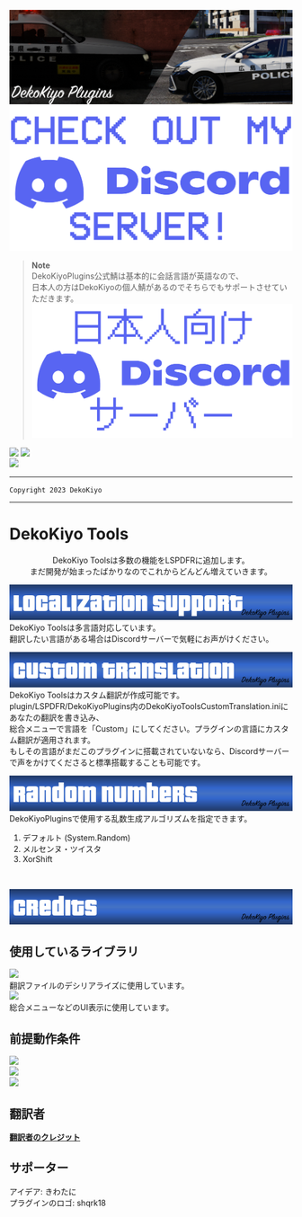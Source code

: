 <p align="center">

[![Primary](./Images/Main.png)](https://www.lcpdfr.com/downloads/gta5mods/scripts/43022-dynamic-lspdfr-add-callouts-and-more/)<br>
[![Discord](./Images/Discord.png)](https://discord.gg/ZxJbeR9Agg)<br>

> **Note**<br>
> DekoKiyoPlugins公式鯖は基本的に会話言語が英語なので、<br>
> 日本人の方はDekoKiyoの個人鯖があるのでそちらでもサポートさせていただきます。<br>
[![JPDiscord](./Images/JPDiscord.png)](https://discord.gg/umjR5nbkh3)<br>

[![](https://img.shields.io/twitter/url?label=DekoKiyomori&style=social&url=https%3A%2F%2Ftwitter.com%2FDekoKiyomori)](https://twitter.com/DekoKiyomori)
[![](https://img.shields.io/badge/DekoKiyoPlugins-%20-ffffff?style=social&logo=github)](https://github.com/Dekokiyo/DekoKiyoPlugins)<br>
[![](https://img.shields.io/badge/Version-0.2.0.0-blue)](https://www.lcpdfr.com/downloads/gta5mods/scripts/43022-dynamic-lspdfr-add-callouts-and-more/)

</p>

---
```
Copyright 2023 DekoKiyo
```
---

# DekoKiyo Tools
<p align="center">
DekoKiyo Toolsは多数の機能をLSPDFRに追加します。<br>
まだ開発が始まったばかりなのでこれからどんどん増えていきます。<br>

[![Lang](./Images/localization.png)](https://github.com/Dekokiyo/DekoKiyoPlugins/wiki#plugin-supported-languages)<br>
DekoKiyo Toolsは多言語対応しています。<br>
翻訳したい言語がある場合はDiscordサーバーで気軽にお声がけください。<br>

[![CT](./Images/custom.png)](https://github.com/Dekokiyo/DekoKiyoPlugins/wiki/CustomTranslationEN)<br>
DekoKiyo Toolsはカスタム翻訳が作成可能です。<br>
plugin/LSPDFR/DekoKiyoPlugins内のDekoKiyoToolsCustomTranslation.iniにあなたの翻訳を書き込み、<br>
総合メニューで言語を「Custom」にしてください。プラグインの言語にカスタム翻訳が適用されます。<br>
もしその言語がまだこのプラグインに搭載されていないなら、Discordサーバーで声をかけてくださると標準搭載することも可能です。<br>

[![RNA](./Images/algorithms.png)](https://github.com/Dekokiyo/DekoKiyoPlugins/wiki/RandomNumEN)<br>
DekoKiyoPluginsで使用する乱数生成アルゴリズムを指定できます。
1. デフォルト (System.Random)
2. メルセンヌ・ツイスタ
3. XorShift
<br>

[![Credits](./Images/credits.png)](https://github.com/Dekokiyo/DekoKiyoPlugins/wiki/CreditsEN)<br>

</p>

## 使用しているライブラリ

[![](https://img.shields.io/badge/Json.Net-13.0.2-lightgrey)](https://www.newtonsoft.com/json)<br>
翻訳ファイルのデシリアライズに使用しています。<br>
[![](https://img.shields.io/github/v/release/alexguirre/RAGENativeUI?label=RAGE%20Native%20UI)](https://github.com/alexguirre/RAGENativeUI)<br>
総合メニューなどのUI表示に使用しています。<br>

## 前提動作条件
[![](https://img.shields.io/badge/LSPD_First_Response_Version-0.4.9-blue)](https://www.lcpdfr.com/downloads/gta5mods/g17media/7792-lspd-first-response/)<br>
![](https://img.shields.io/badge/RAGE%20Plugin%20Hook-Latest-yellow)<br>
![](https://img.shields.io/badge/Grand%20Theft%20Auto%20V-1.0.2845.0-green)<br>

## 翻訳者
[**翻訳者のクレジット**](https://github.com/Dekokiyo/DekoKiyoPlugins/wiki/CreditsEN#translator)

## サポーター
アイデア: きわたに<br>
プラグインのロゴ: shqrk18